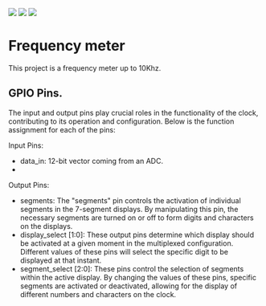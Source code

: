 ![](../../workflows/gds/badge.svg) ![](../../workflows/docs/badge.svg) ![](../../workflows/wokwi_test/badge.svg)

# Frequency meter

This project is a frequency meter up to 10Khz.


## GPIO Pins.

The input and output pins play crucial roles in the functionality of the clock, contributing to its operation and configuration. Below is the function assignment for each of the pins:

Input Pins: 

- data_in: 12-bit vector coming from an ADC.
- 
Output Pins: 

- segments: The "segments" pin controls the activation of individual segments in the 7-segment displays. By manipulating this pin, the necessary segments are turned on or off to form digits and characters on the displays.
- display_select [1:0]: These output pins determine which display should be activated at a given moment in the multiplexed configuration. Different values of these pins will select the specific digit to be displayed at that instant.
- segment_select [2:0]: These pins control the selection of segments within the active display. By changing the values of these pins, specific segments are activated or deactivated, allowing for the display of different numbers and characters on the clock.

 

